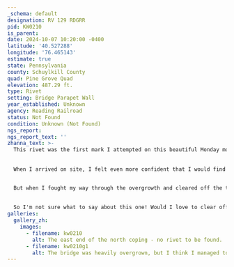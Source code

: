 ```yaml
---
_schema: default
designation: RV 129 RDGRR
pid: KW0210
is_parent:
date: 2024-10-07 10:20:00 -0400
latitude: '40.527288'
longitude: '76.465143'
estimate: true
state: Pennsylvania
county: Schuylkill County
quad: Pine Grove Quad
elevation: 487.29 ft.
type: Rivet
setting: Bridge Parapet Wall
year_established: Unknown
agency: Reading Railroad
status: Not Found
condition: Unknown (Not Found)
ngs_report:
ngs_report_text: ''
zhanna_text: >-
  This rivet was the first mark I attempted on this beautiful Monday morning. I had somewhat high hopes for it; although the most recent note by PennDOT was a "not found," they mentioned that they suspected the mark had been destroyed by bridge rehabilitation construction. This didn't seem likely, given the location of the bridge, so I thought maybe they had logged the wrong mark (nearby D 249 [KW0228] being a likely candidate). 
  
  
  When I arrived on site, I felt even more confident that I would find the rivet. It didn't look like this bridge had been "rehabilitated" in many decades, if ever, and certainly not since 2006 when the rivet was last found.


  But when I fought my way through the overgrowth and cleared off the top of the bridge wall, I was surprised to find ... no rivet. I cleared off the entire easternmost "block" of the top of the wall, because the description doesn't state how far from the end the rivet was set, just that it was on the east end of the north coping. Nothing was to be found. I even returned to this site after my hike on the Bear Hole Trail at Swatara State Park, just in case I had missed something. No luck. 
  
  
  So I'm not sure what to say about this one! Would I love to clear off the entire bridge wall and run a metal detector over the surface? Of course! But that will have to wait until I'm down this way again and have significant time to spend on the project. Still, I would love to solve this little mystery!
galleries:
  gallery_zh:
    images:
      - filename: kw0210
        alt: The east end of the north coping - no rivet to be found.
      - filename: kw0210g1
        alt: The bridge was heavily overgrown, but I think I managed to clear it off well enough to spot a rivet.      
---
```

